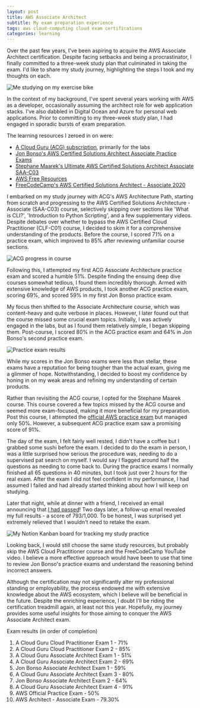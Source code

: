 ```yaml
---
layout: post
title: AWS Associate Architect
subtitle: My exam preparation experience
tags: aws cloud-computing cloud exam certifications
categories: learning
---
```


Over the past few years, I've been aspiring to acquire the AWS Associate Architect certification. Despite facing setbacks and being a procrastinator, I finally committed to a three-week study plan that culminated in taking the exam. I'd like to share my study journey, highlighting the steps I took and my thoughts on each.

<p class="center">
    <img src="{{site.baseurl}}/img/2023-07-16-aws-associate-architect/study.jpeg" alt="Me studying on my exercise bike" />
</p>

In the context of my background, I've spent several years working with AWS as a developer, occasionally assuming the architect role for web application stacks. I've also dabbled in Digital Ocean and Azure for personal web applications. Prior to committing to my three-week study plan, I had engaged in sporadic bursts of exam preparation.

The learning resources I zeroed in on were:
- [A Cloud Guru (ACG) subscription](https://www.pluralsight.com/cloud-guru), primarily for the labs
- [Jon Bonso's AWS Certified Solutions Architect Associate Practice Exams](https://www.udemy.com/course/aws-certified-solutions-architect-associate-amazon-practice-exams-saa-c03/)
- [Stephane Maarek's Ultimate AWS Certified Solutions Architect Associate SAA-C03](https://www.udemy.com/course/aws-certified-solutions-architect-associate-saa-c03/)
- [AWS Free Resources](https://aws.amazon.com/certification/certified-solutions-architect-associate/)
- [FreeCodeCamp's AWS Certified Solutions Architect - Associate 2020](https://www.youtube.com/watch?v=Ia-UEYYR44s)

I embarked on my study journey with ACG's AWS Architecture Path, starting from scratch and progressing to the AWS Certified Solutions Architecture - Associate (SAA-C03) course, selectively skipping over sections like 'What is CLI?', 'Introduction to Python Scripting', and a few supplementary videos. Despite debates over whether to bypass the AWS Certified Cloud Practitioner (CLF-C01) course, I decided to skim it for a comprehensive understanding of the products. Before the course, I scored 71% on a practice exam, which improved to 85% after reviewing unfamiliar course sections.

<p class="center">
    <img src="{{site.baseurl}}/img/2023-07-16-aws-associate-architect/progress.jpeg" alt="ACG progress in course" />
</p>

Following this, I attempted my first ACG Associate Architecture practice exam and scored a humble 51%. Despite finding the ensuing deep dive courses somewhat tedious, I found them incredibly thorough. Armed with extensive knowledge of AWS products, I took another ACG practice exam, scoring 69%, and scored 59% in my first Jon Bonso practice exam.

My focus then shifted to the Associate Architecture course, which was content-heavy and quite verbose in places. However, I later found out that the course missed some crucial exam topics. Initially, I was actively engaged in the labs, but as I found them relatively simple, I began skipping them. Post-course, I scored 80% in the ACG practice exam and 64% in Jon Bonso's second practice exam.

<p class="center">
    <img src="{{site.baseurl}}/img/2023-07-16-aws-associate-architect/result.jpeg" alt="Practice exam results" />
</p>

While my scores in the Jon Bonso exams were less than stellar, these exams have a reputation for being tougher than the actual exam, giving me a glimmer of hope. Notwithstanding, I decided to boost my confidence by honing in on my weak areas and refining my understanding of certain products.

Rather than revisiting the ACG course, I opted for the Stephane Maarek course. This course covered a few topics missed by the ACG course and seemed more exam-focused, making it more beneficial for my preparation. Post this course, I attempted the [official AWS practice exam](https://d1.awsstatic.com/training-and-certification/docs-sa-assoc/AWS-Certified-Solutions-Architect-Associate_Sample-Questions.pdf) but managed only 50%. However, a subsequent ACG practice exam saw a promising score of 91%.

The day of the exam, I felt fairly well rested, I didn't have a coffee but I grabbed some sushi before the exam. I decided to do the exam in person, I was a little surprised how serious the procedure was, needing to do a supervised pat search on myself. I would say I flagged around half the questions as needing to come back to. During the practice exams I normally finished all 65 questions in 40 minutes, but I took just over 2 hours for the real exam. After the exam I did not feel confident in my performance, I had assumed I failed and had already started thinking about how I will keep on studying.

Later that night, while at dinner with a friend, I received an email announcing that [I had passed](https://www.credly.com/badges/8b524061-33b3-400c-8c28-1f662ff86c72/public_url)! Two days later, a follow-up email revealed my full results - a score of 793/1,000. To be honest, I was surprised yet extremely relieved that I wouldn't need to retake the exam.

<p class="center">
    <img src="{{site.baseurl}}/img/2023-07-16-aws-associate-architect/notion.png" alt="My Notion Kanban board for tracking my study practice" />
</p>

Looking back, I would still choose the same study resources, but probably skip the AWS Cloud Practitioner course and the FreeCodeCamp YouTube video. I believe a more effective approach would have been to use that time to review Jon Bonso's practice exams and understand the reasoning behind incorrect answers.

Although the certification may not significantly alter my professional standing or employability, the process endowed me with extensive knowledge about the AWS ecosystem, which I believe will be beneficial in the future. Despite the enriching experience, I doubt I'll be riding the certification treadmill again, at least not this year. Hopefully, my journey provides some useful insights for those aiming to conquer the AWS Associate Architect exam.

Exam results (in order of completion)
1. A Cloud Guru Cloud Practitioner Exam 1 - 71%
2. A Cloud Guru Cloud Practitioner Exam 2 - 85%
3. A Cloud Guru Associate Architect Exam 1 - 51%
4. A Cloud Guru Associate Architect Exam 2 - 69%
5. Jon Bonso Associate Architect Exam 1 - 59%
6. A Cloud Guru Associate Architect Exam 3 - 80%
7. Jon Bonso Associate Architect Exam 2 - 64%
8. A Cloud Guru Associate Architect Exam 4 - 91%
9. AWS Official Practice Exam - 50%
10. AWS Architect - Associate Exam - 79.30%
